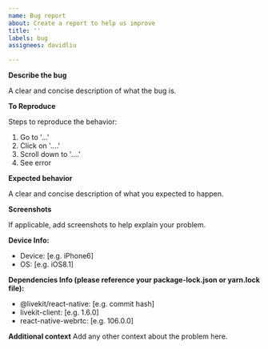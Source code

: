 ```yaml
---
name: Bug report
about: Create a report to help us improve
title: ''
labels: bug
assignees: davidliu

---
```


**Describe the bug**

A clear and concise description of what the bug is.

**To Reproduce**

Steps to reproduce the behavior:
1. Go to '...'
2. Click on '....'
3. Scroll down to '....'
4. See error

**Expected behavior**

A clear and concise description of what you expected to happen.

**Screenshots**

If applicable, add screenshots to help explain your problem.

**Device Info:**

 - Device: [e.g. iPhone6]
 - OS: [e.g. iOS8.1]

**Dependencies Info (please reference your package-lock.json or yarn.lock file):**

 - @livekit/react-native: [e.g. commit hash]
 - livekit-client: [e.g. 1.6.0]
 - react-native-webrtc: [e.g. 106.0.0]

**Additional context**
Add any other context about the problem here.
